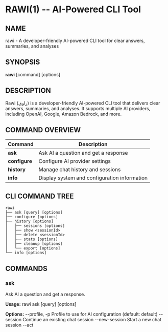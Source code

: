 # RAWI(1) -- AI-Powered CLI Tool

## NAME

rawi \- A developer-friendly AI-powered CLI tool for clear answers, summaries, and analyses

## SYNOPSIS

**rawi** [command] [options]

## DESCRIPTION

Rawi (راوي) is a developer-friendly AI-powered CLI tool that delivers clear answers, summaries, and analyses. It supports multiple AI providers, including OpenAI, Google, Amazon Bedrock, and more.

## COMMAND OVERVIEW

| Command       | Description                                  |
| ------------- | -------------------------------------------- |
| **ask**       | Ask AI a question and get a response         |
| **configure** | Configure AI provider settings               |
| **history**   | Manage chat history and sessions             |
| **info**      | Display system and configuration information |

## CLI COMMAND TREE

```
rawi
├── ask [query] [options]
├── configure [options]
├── history [options]
│   ├── sessions [options]
│   ├── show <sessionId>
│   ├── delete <sessionId>
│   ├── stats [options]
│   ├── cleanup [options]
│   └── export [options]
└── info [options]
```

## COMMANDS

### ask

Ask AI a question and get a response.

**Usage:**
rawi ask [query] [options]

**Options:**
--profile, -p <profile> Profile to use for AI configuration (default: default)
--session <sessionId> Continue an existing chat session
--new-session Start a new chat session
--act <template> Use an act template by ID
--list-acts List all available act templates
--show Show act template details (with --act)

**Examples:**
rawi ask "What is TypeScript?"
rawi ask "Review this code" --profile work
rawi ask --act ethereum-developer "explain smart contract security"
cat contract.sol | rawi ask --act ethereum-developer "review this contract"

### configure

Configure Rawi AI provider settings and manage profiles.

**Usage:**
rawi configure [options]

**Options:**
--profile <profile> Configuration profile name
--provider <provider> AI provider
--model <model> AI model name
--api-key <apiKey> API key for the provider
--base-url <baseURL> Custom base URL
--temperature <temperature> Temperature value (0-2)
--max-tokens <maxTokens> Maximum tokens
--language <language> Language (english, arabic)
--show Show current configuration
--list List all profiles
--list-providers List all available AI providers
--list-models <provider> List models for specific provider
--delete <profile> Delete a configuration profile

**Examples:**
rawi configure --provider openai --model gpt-4o --api-key sk-your-key
rawi configure --list
rawi configure --show --profile work

### history

Manage chat history and sessions.

**Usage:**
rawi history [options]

**Options:**
--profile, -p <profile> Profile to show history for (default: default)
--limit, -l <number> Number of sessions to show (default: 50)
--search, -s <query> Search messages containing text
--provider <provider> Filter by AI provider
--model <model> Filter by AI model
--from <date> Show sessions from date (YYYY-MM-DD)
--to <date> Show sessions to date (YYYY-MM-DD)

**Subcommands:**
sessions [options] List and manage chat sessions
show <sessionId> Show all messages in a specific session
delete <sessionId> Delete a session
stats [options] Show usage statistics
cleanup [options] Clean up old sessions
export [options] Export history to a file

**Examples:**
rawi history
rawi history --profile work
rawi history sessions
rawi history show abc123-def456
rawi history delete abc123-def456
rawi history stats
rawi history cleanup --days 7
rawi history export --output backup.json

### info

Display information about Rawi and its capabilities.

**Usage:**
rawi info [options]

**Options:**
--profiles Show configured profiles
--providers Show supported AI providers

**Examples:**
rawi info
rawi info --profiles
rawi info --providers

## GLOBAL OPTIONS

    --help                       Show help for command
    --version                    Show version information

## COMMAND CHAINING & PIPES

Rawi works seamlessly with shell pipes and command chaining:

    cat README.md | rawi ask "Summarize this documentation"
    git diff | rawi ask "Review these changes"
    rawi ask "Create a deployment guide" > deploy.md

## EXIT CODES

| Code | Meaning              |
| ---- | -------------------- |
| 0    | Success              |
| 1    | General error        |
| 2    | Configuration error  |
| 3    | Network/API error    |
| 4    | Authentication error |

## SEE ALSO

For more examples and advanced usage, see the documentation and [Usage Examples](https://github.com/MKAbuMattar/rawi/tree/main/docs/examples.md).

